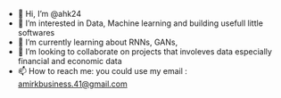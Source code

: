 - 👋 Hi, I’m @ahk24
- 👀 I’m interested in Data, Machine learning and building usefull little softwares 
- 🌱 I’m currently learning about RNNs, GANs, 
- 💞️ I’m looking to collaborate on projects that involeves data especially financial and economic data
- 📫 How to reach me: you could use my email : amirkbusiness.41@gmail.com

<!---
ahk24/ahk24 is a ✨ special ✨ repository because its `README.md` (this file) appears on your GitHub profile.
You can click the Preview link to take a look at your changes.
--->
